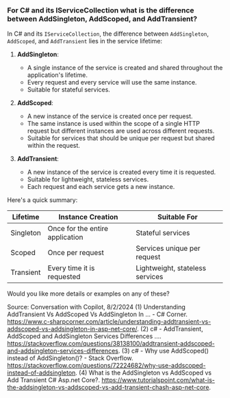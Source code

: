 ### For C# and its IServiceCollection what is the difference between AddSingleton, AddScoped, and AddTransient?


In C# and its `IServiceCollection`, the difference between `AddSingleton`, `AddScoped`, and `AddTransient` lies in the service lifetime:

1. **AddSingleton**:
   - A single instance of the service is created and shared throughout the application's lifetime.
   - Every request and every service will use the same instance.
   - Suitable for stateful services.

2. **AddScoped**:
   - A new instance of the service is created once per request.
   - The same instance is used within the scope of a single HTTP request but different instances are used across different requests.
   - Suitable for services that should be unique per request but shared within the request.

3. **AddTransient**:
   - A new instance of the service is created every time it is requested.
   - Suitable for lightweight, stateless services.
   - Each request and each service gets a new instance.

Here's a quick summary:

| Lifetime    | Instance Creation                          | Suitable For                        |
|-------------|--------------------------------------------|-------------------------------------|
| Singleton   | Once for the entire application            | Stateful services                   |
| Scoped      | Once per request                           | Services unique per request         |
| Transient   | Every time it is requested                 | Lightweight, stateless services     |

Would you like more details or examples on any of these?

Source: Conversation with Copilot, 8/2/2024
(1) Understanding AddTransient Vs AddScoped Vs AddSingleton In ... - C# Corner. https://www.c-sharpcorner.com/article/understanding-addtransient-vs-addscoped-vs-addsingleton-in-asp-net-core/.
(2) c# - AddTransient, AddScoped and AddSingleton Services Differences .... https://stackoverflow.com/questions/38138100/addtransient-addscoped-and-addsingleton-services-differences.
(3) c# - Why use AddScoped() instead of AddSingleton()? - Stack Overflow. https://stackoverflow.com/questions/72224682/why-use-addscoped-instead-of-addsingleton.
(4) What is the AddSingleton vs AddScoped vs Add Transient C# Asp.net Core?. https://www.tutorialspoint.com/what-is-the-addsingleton-vs-addscoped-vs-add-transient-chash-asp-net-core.